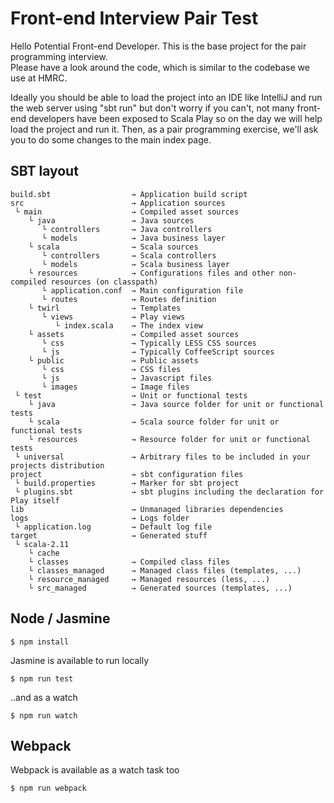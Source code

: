Front-end Interview Pair Test
=============================

Hello Potential Front-end Developer.  This is the base project for the pair programming interview.  
Please have a look around the code, which is similar to the codebase we use at HMRC.

Ideally you should be able to load the project into an IDE like IntelliJ and run the web server using "sbt run" but don't worry if you can't, not many front-end developers have been exposed to Scala Play so on the day we will help load the project and run it.  Then, as a pair programming exercise, we'll ask you to do some changes to the main index page.

## SBT layout

```
build.sbt                  → Application build script
src                        → Application sources
 └ main                    → Compiled asset sources
    └ java                 → Java sources
       └ controllers       → Java controllers
       └ models            → Java business layer
    └ scala                → Scala sources
       └ controllers       → Scala controllers
       └ models            → Scala business layer
    └ resources            → Configurations files and other non-compiled resources (on classpath)
       └ application.conf  → Main configuration file
       └ routes            → Routes definition
    └ twirl                → Templates
       └ views             → Play views
          └ index.scala    → The index view
    └ assets               → Compiled asset sources
       └ css               → Typically LESS CSS sources
       └ js                → Typically CoffeeScript sources
    └ public               → Public assets
       └ css               → CSS files
       └ js                → Javascript files
       └ images            → Image files
 └ test                    → Unit or functional tests
    └ java                 → Java source folder for unit or functional tests
    └ scala                → Scala source folder for unit or functional tests
    └ resources            → Resource folder for unit or functional tests
 └ universal               → Arbitrary files to be included in your projects distribution
project                    → sbt configuration files
 └ build.properties        → Marker for sbt project
 └ plugins.sbt             → sbt plugins including the declaration for Play itself
lib                        → Unmanaged libraries dependencies
logs                       → Logs folder
 └ application.log         → Default log file
target                     → Generated stuff
 └ scala-2.11            
    └ cache              
    └ classes              → Compiled class files
    └ classes_managed      → Managed class files (templates, ...)
    └ resource_managed     → Managed resources (less, ...)
    └ src_managed          → Generated sources (templates, ...)
```

## Node / Jasmine

    $ npm install

Jasmine is available to run locally

    $ npm run test

..and as a watch

    $ npm run watch

## Webpack

Webpack is available as a watch task too

    $ npm run webpack
